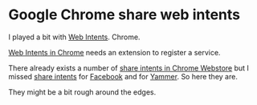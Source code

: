 # Google Chrome share web intents

I played a bit with [Web Intents](http://webintents.org).
Chrome.

[Web Intents in Chrome](http://www.chromium.org/developers/web-intents-in-chrome)
needs an extension to register a service.

There already exists a number of
[share intents in Chrome Webstore](https://chrome.google.com/webstore/category/collection/webintent_apps?_wi=http://webintents.org/share&_mt=text/uri-list)
but I missed [share intents](http://webintents.org/share) for
[Facebook](https://www.facebook.com) and for
[Yammer](https://www.yammer.com). So here they are.

They might be a bit rough around the edges.

